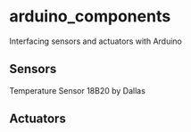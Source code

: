 # arduino_components
Interfacing sensors and actuators with Arduino

## Sensors

Temperature Sensor 18B20 by Dallas


## Actuators
